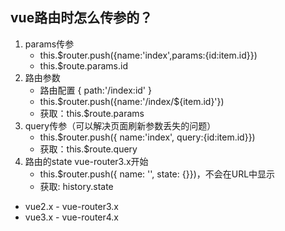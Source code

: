 ## vue路由时怎么传参的？
1. params传参
     - this.$router.push({name:'index',params:{id:item.id}})
     - this.$route.params.id
2. 路由参数
     - 路由配置 { path:'/index:id' }
     - this.$router.push({name:'/index/${item.id}'})
     - 获取：this.$route.params
3. query传参（可以解决页面刷新参数丢失的问题）
     - this.$router.push({ name:'index', query:{id:item.id}})
     - 获取：this.$route.query
4. 路由的state vue-router3.x开始
     - this.$router.push({ name: '', state: {}})，不会在URL中显示
     - 获取: history.state

- vue2.x - vue-router3.x
- vue3.x - vue-router4.x

